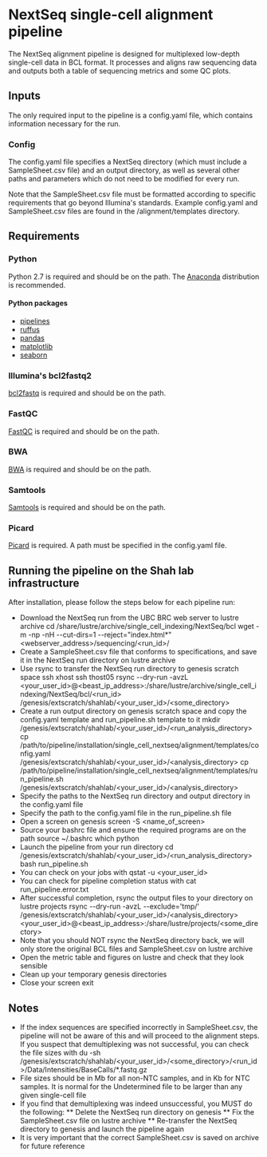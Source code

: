 # NextSeq single-cell alignment pipeline

The NextSeq alignment pipeline is designed for multiplexed low-depth single-cell data in BCL format. It processes and aligns raw sequencing data and outputs both a table of sequencing metrics and some QC plots.

## Inputs

The only required input to the pipeline is a config.yaml file, which contains information necessary for the run.

### Config

The config.yaml file specifies a NextSeq directory (which must include a SampleSheet.csv file) and an output directory, as well as several other paths and parameters which do not need to be modified for every run. 

Note that the SampleSheet.csv file must be formatted according to specific requirements that go beyond Illumina's standards. Example config.yaml and SampleSheet.csv files are found in the /alignment/templates directory.

## Requirements

### Python

Python 2.7 is required and should be on the path. The [Anaconda](https://docs.continuum.io/anaconda) distribution is recommended.

#### Python packages

* [pipelines](https://bitbucket.org/aroth85/pipelines)
* [ruffus](http://www.ruffus.org.uk)
* [pandas](http://pandas.pydata.org)
* [matplotlib](http://matplotlib.org)
* [seaborn](https://stanford.edu/~mwaskom/software/seaborn)

### Illumina's bcl2fastq2

[bcl2fastq](http://support.illumina.com/downloads/bcl2fastq-conversion-software-v217.html) is required and should be on the path.

### FastQC

[FastQC](http://www.bioinformatics.babraham.ac.uk/projects/fastqc) is required and should be on the path.

### BWA

[BWA](http://bio-bwa.sourceforge.net) is required and should be on the path.

### Samtools

[Samtools](http://www.htslib.org) is required and should be on the path.

### Picard

[Picard](http://broadinstitute.github.io/picard) is required. A path must be specified in the config.yaml file.

## Running the pipeline on the Shah lab infrastructure

After installation, please follow the steps below for each pipeline run:

* Download the NextSeq run from the UBC BRC web server to lustre archive
	cd /share/lustre/archive/single_cell_indexing/NextSeq/bcl
	wget -m -np -nH --cut-dirs=1 --reject="index.html*" <webserver_address>/sequencing/<run_id>/
* Create a SampleSheet.csv file that conforms to specifications, and save it in the NextSeq run directory on lustre archive
* Use rsync to transfer the NextSeq run directory to genesis scratch space
	ssh xhost
	ssh thost05
	rsync --dry-run -avzL <your_user_id>@<beast_ip_address>:/share/lustre/archive/single_cell_indexing/NextSeq/bcl/<run_id> /genesis/extscratch/shahlab/<your_user_id>/<some_directory>
* Create a run output directory on genesis scratch space and copy the config.yaml template and run_pipeline.sh template to it
	mkdir /genesis/extscratch/shahlab/<your_user_id>/<run_analysis_directory>
	cp /path/to/pipeline/installation/single_cell_nextseq/alignment/templates/config.yaml /genesis/extscratch/shahlab/<your_user_id>/<analysis_directory>
	cp /path/to/pipeline/installation/single_cell_nextseq/alignment/templates/run_pipeline.sh /genesis/extscratch/shahlab/<your_user_id>/<analysis_directory>
* Specify the paths to the NextSeq run directory and output directory in the config.yaml file
* Specify the path to the config.yaml file in the run_pipeline.sh file
* Open a screen on genesis
	screen -S <name_of_screen>
* Source your bashrc file and ensure the required programs are on the path
	source ~/.bashrc
	which python
* Launch the pipeline from your run directory
	cd /genesis/extscratch/shahlab/<your_user_id>/<run_analysis_directory>
	bash run_pipeline.sh
* You can check on your jobs with
	qstat -u <your_user_id>
* You can check for pipeline completion status with
	cat run_pipeline.error.txt
* After successful completion, rsync the output files to your directory on lustre projects
	rsync --dry-run -avzL --exclude='tmp/' /genesis/extscratch/shahlab/<your_user_id>/<analysis_directory> <your_user_id>@<beast_ip_address>:/share/lustre/projects/<some_directory>
* Note that you should NOT rsync the NextSeq directory back, we will only store the original BCL files and SampleSheet.csv on lustre archive
* Open the metric table and figures on lustre and check that they look sensible
* Clean up your temporary genesis directories
* Close your screen
	exit

## Notes

* If the index sequences are specified incorrectly in SampleSheet.csv, the pipeline will not be aware of this and will proceed to the alignment steps. If you suspect that demultiplexing was not successful, you can check the file sizes with
	du -sh /genesis/extscratch/shahlab/<your_user_id>/<some_directory>/<run_id>/Data/Intensities/BaseCalls/*.fastq.gz
* File sizes should be in Mb for all non-NTC samples, and in Kb for NTC samples. It is normal for the Undetermined file to be larger than any given single-cell file
* If you find that demultiplexing was indeed unsuccessful, you MUST do the following:
** Delete the NextSeq run directory on genesis
** Fix the SampleSheet.csv file on lustre archive
** Re-transfer the NextSeq directory to genesis and launch the pipeline again
* It is very important that the correct SampleSheet.csv is saved on archive for future reference